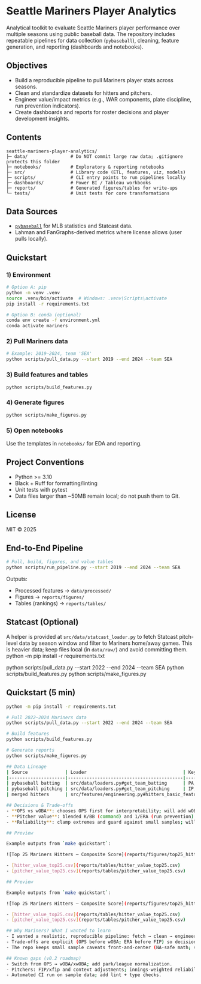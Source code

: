 # Seattle Mariners Player Analytics

Analytical toolkit to evaluate Seattle Mariners player performance over multiple seasons using public baseball data.
The repository includes repeatable pipelines for data collection (`pybaseball`), cleaning, feature generation, and
reporting (dashboards and notebooks).

## Objectives
- Build a reproducible pipeline to pull Mariners player stats across seasons.
- Clean and standardize datasets for hitters and pitchers.
- Engineer value/impact metrics (e.g., WAR components, plate discipline, run prevention indicators).
- Create dashboards and reports for roster decisions and player development insights.

## Contents
```
seattle-mariners-player-analytics/
├─ data/                # Do NOT commit large raw data; .gitignore protects this folder
├─ notebooks/           # Exploratory & reporting notebooks
├─ src/                 # Library code (ETL, features, viz, models)
├─ scripts/             # CLI entry points to run pipelines locally
├─ dashboards/          # Power BI / Tableau workbooks
├─ reports/             # Generated figures/tables for write-ups
└─ tests/               # Unit tests for core transformations
```

## Data Sources
- [`pybaseball`](https://github.com/jldbc/pybaseball) for MLB statistics and Statcast data.
- Lahman and FanGraphs-derived metrics where license allows (user pulls locally).

## Quickstart

### 1) Environment
```bash
# Option A: pip
python -m venv .venv
source .venv/bin/activate  # Windows: .venv\Scripts\activate
pip install -r requirements.txt

# Option B: conda (optional)
conda env create -f environment.yml
conda activate mariners
```

### 2) Pull Mariners data
```bash
# Example: 2019–2024, team 'SEA'
python scripts/pull_data.py --start 2019 --end 2024 --team SEA
```

### 3) Build features and tables
```bash
python scripts/build_features.py
```

### 4) Generate figures
```bash
python scripts/make_figures.py
```

### 5) Open notebooks
Use the templates in `notebooks/` for EDA and reporting.

## Project Conventions
- Python >= 3.10
- Black + Ruff for formatting/linting
- Unit tests with pytest
- Data files larger than ~50MB remain local; do not push them to Git.

## License
MIT © 2025


## End-to-End Pipeline

```bash
# Pull, build, figures, and value tables
python scripts/run_pipeline.py --start 2019 --end 2024 --team SEA
```

Outputs:
- Processed features → `data/processed/`
- Figures → `reports/figures/`
- Tables (rankings) → `reports/tables/`

## Statcast (Optional)

A helper is provided at `src/data/statcast_loader.py` to fetch Statcast pitch-level data by season window and filter to Mariners home/away games. This is heavier data; keep files local (in `data/raw/`) and avoid committing them.
python -m pip install -r requirements.txt

python scripts/pull_data.py --start 2022 --end 2024 --team SEA
python scripts/build_features.py
python scripts/make_figures.py

## Quickstart (5 min)
```bash
python -m pip install -r requirements.txt

# Pull 2022–2024 Mariners data
python scripts/pull_data.py --start 2022 --end 2024 --team SEA

# Build features
python scripts/build_features.py

# Generate reports
python scripts/make_figures.py

## Data Lineage
| Source              | Loader                                    | Key fields                       | Transformations                   | Output                                   |
|---------------------|-------------------------------------------|----------------------------------|-----------------------------------|------------------------------------------|
| pybaseball batting  | src/data/loaders.py#get_team_batting      | PA, H, 2B, 3B, HR, BB, SO, SF    | type cleanup, ID harmonization    | data/interim/team_batting_*.csv          |
| pybaseball pitching | src/data/loaders.py#get_team_pitching     | IP, ER, SO, BB                   | IP parsing, ERA_calc              | data/interim/team_pitching_*.csv         |
| merged hitters      | src/features/engineering.py#hitters_basic_features | AVG, SLG, OBP, OPS               | NA-safe division, singles calc    | data/processed/hitter_features.csv       |

## Decisions & Trade-offs
- **OPS vs wOBA**: chooses OPS first for interpretability; will add wOBA once weights are validated.  
- **Pitcher value**: blended K/BB (command) and 1/ERA (run prevention) at 50/50 to avoid single-metric dominance.  
- **Reliability**: clamp extremes and guard against small samples; will add IP/PA-based weights in v0.2.

## Preview

Example outputs from `make quickstart`:

![Top 25 Mariners Hitters — Composite Score](reports/figures/top25_hitters_score.png)

- [hitter_value_top25.csv](reports/tables/hitter_value_top25.csv)
- [pitcher_value_top25.csv](reports/tables/pitcher_value_top25.csv)

## Preview

Example outputs from `make quickstart`:

![Top 25 Mariners Hitters — Composite Score](reports/figures/top25_hitters_score.png)

- [hitter_value_top25.csv](reports/tables/hitter_value_top25.csv)
- [pitcher_value_top25.csv](reports/tables/pitcher_value_top25.csv)

## Why Mariners? What I wanted to learn
- I wanted a realistic, reproducible pipeline: fetch → clean → engineer → model → report.
- Trade-offs are explicit (OPS before wOBA; ERA before FIP) so decisions are easy to audit.
- The repo keeps small sample caveats front-and-center (NA-safe math; small reliability weighting).

## Known gaps (v0.2 roadmap)
- Switch from OPS → wOBA/xwOBA; add park/league normalization.
- Pitchers: FIP/xfip and context adjustments; innings-weighted reliability curve.
- Automated CI run on sample data; add lint + type checks.



